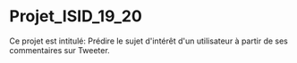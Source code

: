 # Projet_ISID_19_20
Ce projet est intitulé: Prédire le sujet d'intérêt d'un utilisateur à partir de ses commentaires sur Tweeter.
